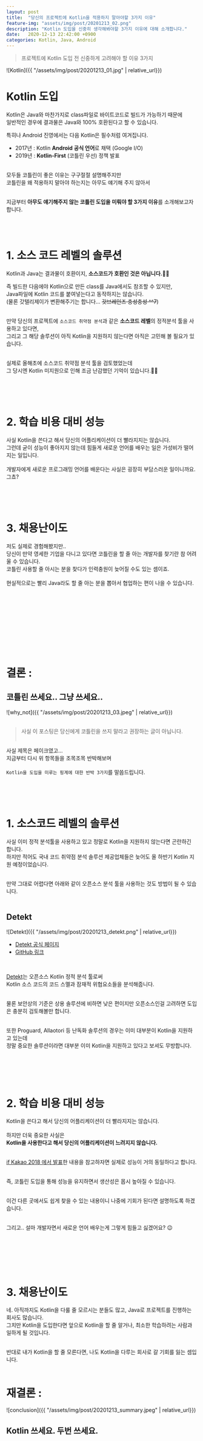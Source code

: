 ```yaml
---
layout: post
title:  "당신의 프로젝트에 Kotlin을 적용하지 말아야할 3가지 이유"
feature-img: "assets/img/post/20201213_02.png"
description: "Kotlin 도입을 신중히 생각해봐야할 3가지 이유에 대해 소개합니다."
date:   2020-12-13 22:42:00 +0900
categories: Kotlin, Java, Android
---
```


> 프로젝트에 Kotlin 도입 전 신중하게 고려해야 할 이유 3가지

![Kotlin]({{ "/assets/img/post/20201213_01.jpg" | relative_url}})

# Kotlin 도입

Kotlin은 Java와 마찬가지로 class파일로 바이트코드로 빌드가 가능하기 때문에<br/> 
일반적인 경우에 결과물은 Java와 100% 호환된다고 할 수 있습니다.<br/>

특히나 Android 진영에서는 다음 Kotlin은 필수처럼 여겨집니다.

- 2017년 : Kotlin **Android 공식 언어**로 채택 (Google I/O)
- 2019년 : **Kotlin-First** (코틀린 우선) 정책 발표 

<br/>
모두들 코틀린이 좋은 이유는 구구절절 설명해주지만<br/>
코틀린을 왜 적용하지 말아야 하는지는 아무도 얘기해 주지 않아서 <br/><br/>

지금부터 **아무도 얘기해주지 않는 코틀린 도입을 미뤄야 할 3가지 이유**를 소개해보고자 합니다.<br/><br/><br/><br/>


# 1. 소스 코드 레벨의 솔루션

Kotlin과 Java는 결과물이 호환이지, **소스코드가 호환인 것은 아닙니다.🙅‍♂️**

즉 빌드한 다음에야 Kotlin으로 만든 class를 Java에서도 참조할 수 있지만,<br/>
Java파일에 Kotlin 코드를 붙여넣는다고 동작하지는 않습니다.<br/>
(물론 갓텔리제이가 변환해주기는 합니다... ~~갓브레인즈 충성충성 ^^7~~)<br/><br/>


만약 당신의 프로젝트에 `소스코드 취약점 분석`과 같은 **소스코드 레벨**의 정적분석 툴을 사용하고 있다면,<br/>
그리고 그 해당 솔루션이 아직 Kotlin을 지원하지 않는다면 아직은 고민해 볼 필요가 있습니다.<br/><br/>

실제로 올해초에 소스코드 취약점 분석 툴을 검토했었는데 <br/>
그 당시엔 Kotlin 미지원으로 인해 조금 난감했던 기억이 있습니다.🤦‍♂️

<br/><br/><br/>

# 2. 학습 비용 대비 성능

사실 Kotlin을 쓴다고 해서 당신의 어플리케이션이 더 빨라지지는 않습니다.<br/>
그런데 굳이 성능이 좋아지지 않는데 힘들게 새로운 언어를 배우는 일은 가성비가 떨어지는 일입니다.<br/><br/>
개발자에게 새로운 프로그래밍 언어를 배운다는 사실은 굉장히 부담스러운 일이니까요. 그쵸?

<br/><br/><br/>

# 3. 채용난이도 

저도 실제로 경험해봤지만..<br/>
당신이 만약 영세한 기업을 다니고 있다면 코틀린을 할 줄 아는 개발자를 찾기란 참 어려울 수 있습니다.<br/>
코틀린 사용할 줄 아시는 분을 찾다가 인력충원이 늦어질 수도 있는 셈이죠.<br/><br/>
현실적으로는 빨리 Java라도 할 줄 아는 분을 뽑아서 협업하는 편이 나을 수 있습니다.<br/><br/>

<br/><br/><br/><br/><br/><br/><br/><br/>

# 결론 :

## 코틀린 쓰세요.. 그냥 쓰세요..

![why_not]({{ "/assets/img/post/20201213_03.jpeg" | relative_url}}) <br/><br/>

> 사실 이 포스팅은 당신에게 코틀린을 쓰지 말라고 권장하는 글이 아닙니다.
<br/><br/>

사실 제목은 페이크였고... <br/>
지금부터 다시 위 항목들을 조목조목 반박해보며 <br/><br/>
`Kotlin을 도입을 미루는 핑계에 대한 반박 3가지`를 말씀드립니다.

<br/><br/><br/>

# 1. 소스코드 레벨의 솔루션

사실 이미 정적 분석툴을 사용하고 있고 정말로 Kotlin을 지원하지 않는다면 곤란하긴 합니다.<br/>
하지만 적어도 국내 코드 취약점 분석 솔루션 제공업체들은 늦어도 올 하반기 Kotlin 지원 예정이었습니다.<br/><br/>

만약 그대로 어렵다면 아래와 같이 오픈소스 분석 툴을 사용하는 것도 방법이 될 수 있습니다. <br/><br/>

## Detekt

![Detekt]({{ "/assets/img/post/20201213_detekt.png" | relative_url}}) <br/>

- [Detekt 공식 페이지](https://detekt.github.io/detekt/)
- [GitHub 링크](https://github.com/detekt/detekt)

<br/>

[Detekt](https://github.com/detekt/detekt)는 오픈소스 Kotlin 정적 분석 툴로써 <br/>
Kotlin 소스 코드의 코드 스멜과 잠재적 위협요소들을 분석해줍니다. 
<br/><br/>


물론 보안상의 기준은 상용 솔루션에 비하면 낮은 편이지만 오픈소스인걸 고려하면 도입은 충분히 검토해볼만 합니다.<br/><br/>

또한 Proguard, Allaotori 등 난독화 솔루션의 경우는 이미 대부분이 Kotlin을 지원하고 있는데<br/>
정말 중요한 솔루션이라면 대부분 이미 Kotlin을 지원하고 있다고 보셔도 무방합니다.

<br/><br/><br/><br/>

# 2. 학습 비용 대비 성능

Kotlin을 쓴다고 해서 당신의 어플리케이션이 더 빨라지지는 않습니다.<br/><br/>
하지만 더욱 중요한 사실은 <br/>
**Kotlin을 사용한다고 해서 당신의 어플리케이션이 느려지지 않습니다.** <br/><br/>

[if Kakao 2018 에서 발표](https://tv.kakao.com/channel/3150758/cliplink/391419295)한 내용을 참고하자면 실제로 성능이 거의 동일하다고 합니다.<br/><br/>


즉, 코틀린 도입을 통해 성능을 유지하면서 생산성은 몹시 높아질 수 있습니다.<br/><br/>

이건 다른 곳에서도 쉽게 찾을 수 있는 내용이니 나중에 기회가 된다면 설명하도록 하겠습니다.<br/><br/>


그리고.. 설마 개발자면서 새로운 언어 배우는게 그렇게 힘들고 싫겠어요? 😉

<br/><br/><br/><br/><br/>

# 3. 채용난이도 

네. 아직까지도 Kotlin을 다룰 줄 모르시는 분들도 많고, Java로 프로젝트를 진행하는 회사도 많습니다.<br/>
그치만 Kotlin을 도입한다면 앞으로 Kotlin을 할 줄 알거나, 최소한 학습하려는 사람과 일하게 될 것입니다.<br/><br/>

반대로 내가 Kotlin을 할 줄 모른다면, 나도 Kotlin을 다루는 회사로 갈 기회를 잃는 셈입니다.<br/><br/>



# 재결론 :

![conclusion]({{ "/assets/img/post/20201213_summary.jpeg" | relative_url}}) <br/>
## Kotlin 쓰세요. 두번 쓰세요.

<br/><br/>


